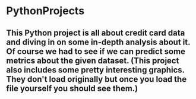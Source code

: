 # PythonProjects
## This Python project is all about credit card data and diving in on some in-depth analysis about it. Of course we had to see if we can predict some metrics about the given dataset. (This project also includes some pretty interesting graphics. They don't load originally but once you load the file yourself you should see them.)
